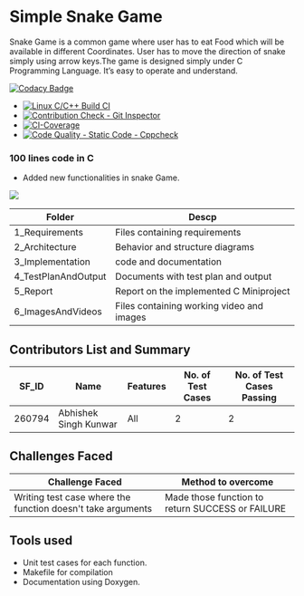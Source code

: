 # Simple Snake Game
Snake Game is a common game where user has to eat Food which will be available in different Coordinates. User has to move the direction of snake simply using arrow keys.The game is designed simply under C Programming Language. It’s easy to operate and understand.<br/>

[![Codacy Badge](https://api.codacy.com/project/badge/Grade/87d1a2c4e02f4064b2cbaddf12ca94b3)](https://app.codacy.com/gh/AbhishekKunwar17/LTTS_MiniProject?utm_source=github.com&utm_medium=referral&utm_content=AbhishekKunwar17/LTTS_MiniProject&utm_campaign=Badge_Grade_Settings)
* [![Linux C/C++ Build CI](https://github.com/AbhishekKunwar17/LTTS_MiniProject/actions/workflows/build.yml/badge.svg)](https://github.com/AbhishekKunwar17/LTTS_MiniProject/actions/workflows/build.yml)<br/>
* [![Contribution Check - Git Inspector](https://github.com/AbhishekKunwar17/LTTS_MiniProject/actions/workflows/cpp_check.yml/badge.svg)](https://github.com/AbhishekKunwar17/LTTS_MiniProject/actions/workflows/cpp_check.yml)<br/>
* [![CI-Coverage](https://github.com/AbhishekKunwar17/LTTS_MiniProject/actions/workflows/coverage.yml/badge.svg)](https://github.com/AbhishekKunwar17/LTTS_MiniProject/actions/workflows/coverage.yml)<br/>
* [![Code Quality - Static Code - Cppcheck](https://github.com/AbhishekKunwar17/LTTS_MiniProject/actions/workflows/cppcheck.yml/badge.svg)](https://github.com/AbhishekKunwar17/LTTS_MiniProject/actions/workflows/cppcheck.yml)



### 100 lines code in C

* Added new functionalities in snake Game.

![](https://user-images.githubusercontent.com/81437205/114985496-805ddd80-9eb0-11eb-9e46-3dd00a5cbaac.png)


Folder |	Descp
------------ | -------------
1_Requirements |	Files containing requirements
2_Architecture |	Behavior and structure diagrams
3_Implementation | code and documentation
4_TestPlanAndOutput |	Documents with test plan and output
5_Report |	Report on the implemented C Miniproject
6_ImagesAndVideos |	Files containing working video and images


## Contributors List and Summary

SF_ID |	Name |	Features |	No. of Test Cases |	No. of Test Cases Passing
----- | -------| ------|-----------|--------
260794 |	Abhishek Singh Kunwar |	All |	2 |	2

## Challenges Faced 
Challenge Faced |	Method to overcome
------------ | -------------
Writing test case where the function doesn't take arguments |	Made those function to return SUCCESS or FAILURE

## Tools used
* Unit test cases for each function.
* Makefile for compilation
* Documentation using Doxygen.
